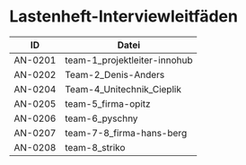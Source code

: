 # Lastenheft-Interviewleitfäden

| ID | Datei |
|---|---|
| <a name="AN-0201">AN-0201</a> | team-1_projektleiter-innohub |
| <a name="AN-0201">AN-0202</a> | Team-2_Denis-Anders |
| <a name="AN-0201">AN-0204</a> | Team-4_Unitechnik_Cieplik |
| <a name="AN-0201">AN-0205</a> | team-5_firma-opitz |
| <a name="AN-0201">AN-0206</a> | team-6_pyschny |
| <a name="AN-0201">AN-0207</a> | team-7-8_firma-hans-berg |
| <a name="AN-0201">AN-0208</a> | team-8_striko |
